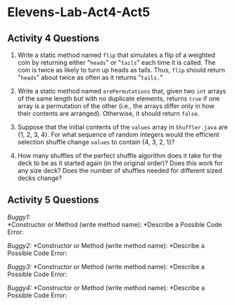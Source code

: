 # Elevens-Lab-Act4-Act5

<H2> Activity 4 Questions </H2>

1. Write a static method named `flip` that simulates a flip of a weighted coin by returning either
"`heads`" or "`tails`" each time it is called. The coin is twice as likely to turn up heads as tails.
Thus, `flip` should return "`heads`" about twice as often as it returns "`tails.`"






1. Write a static method named `arePermutations` that, given two `int` arrays of the same length
but with no duplicate elements, returns `true` if one array is a permutation of the other (i.e., the
arrays differ only in how their contents are arranged). Otherwise, it should return `false`.






1. Suppose that the initial contents of the `values` array in `Shuffler.java` are {1, 2, 3,
4}. For what sequence of random integers would the efficient selection shuffle change `values` to
contain {4, 3, 2, 1}?





1. How many shuffles of the perfect shuffle algorithm does it take for the deck to be as it started again (in the original order)?  Does this work for any size deck?  Does the number of shuffles needed for different sized decks change?



<H2> Activity 5 Questions </H2>

_Buggy1:_  
*Constructor or Method (write method name):
*Describe a Possible Code Error:




_Buggy2:_
*Constructor or Method (write method name):
*Describe a Possible Code Error:



_Buggy3:_
*Constructor or Method (write method name):
*Describe a Possible Code Error:



_Buggy4:_
*Constructor or Method (write method name):
*Describe a Possible Code Error:

